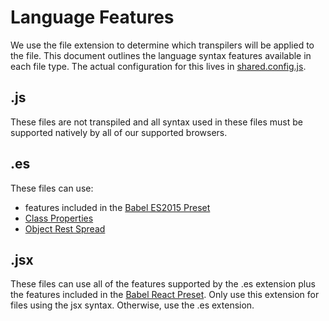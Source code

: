 # Language Features
We use the file extension to determine which transpilers will be applied to the file. This document outlines the language syntax features available in each file type. The actual configuration for this lives in [shared.config.js](../build_tools/profiles/common/shared.config.js).

## .js
These files are not transpiled and all syntax used in these files must be supported natively by all of our supported browsers.

## .es
These files can use:
* features included in the [Babel ES2015 Preset](https://babeljs.io/docs/plugins/preset-es2015/)
* [Class Properties](https://babeljs.io/docs/plugins/transform-class-properties/)
* [Object Rest Spread](https://babeljs.io/docs/plugins/transform-object-rest-spread/)

## .jsx
These files can use all of the features supported by the .es extension plus the features included in the [Babel React Preset](https://babeljs.io/docs/plugins/preset-react/). Only use this extension for files using the jsx syntax. Otherwise, use the .es extension.
